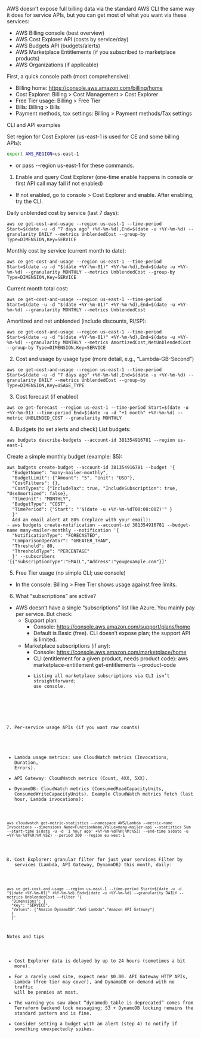 AWS doesn’t expose full billing data via the standard AWS CLI the same way it does for service APIs, but you can get most of what you want via these services:

- AWS Billing console (best overview)
- AWS Cost Explorer API (costs by service/day)
- AWS Budgets API (budgets/alerts)
- AWS Marketplace Entitlements (if you subscribed to marketplace products)
- AWS Organizations (if applicable)

First, a quick console path (most comprehensive):

- Billing home: https://console.aws.amazon.com/billing/home
- Cost Explorer: Billing > Cost Management > Cost Explorer
- Free Tier usage: Billing > Free Tier
- Bills: Billing > Bills
- Payment methods, tax settings: Billing > Payment methods/Tax settings

CLI and API examples

Set region for Cost Explorer (us-east-1 is used for CE and some billing APIs):

```sh
export AWS_REGION=us-east-1
```

- or pass --region us-east-1 for these commands.

1. Enable and query Cost Explorer (one-time enable happens in console or first API call may fail if not enabled)

- If not enabled, go to console > Cost Explorer and enable. After enabling, try the CLI.

Daily unblended cost by service (last 7 days):

```
aws ce get-cost-and-usage --region us-east-1 --time-period Start=$(date -u -d "7 days ago" +%Y-%m-%d),End=$(date -u +%Y-%m-%d) --granularity DAILY --metrics UnblendedCost --group-by Type=DIMENSION,Key=SERVICE
```

Monthly cost by service (current month to date):

```
aws ce get-cost-and-usage --region us-east-1 --time-period Start=$(date -u -d "$(date +%Y-%m-01)" +%Y-%m-%d),End=$(date -u +%Y-%m-%d) --granularity MONTHLY --metrics UnblendedCost --group-by Type=DIMENSION,Key=SERVICE
```

Current month total cost:

```
aws ce get-cost-and-usage --region us-east-1 --time-period Start=$(date -u -d "$(date +%Y-%m-01)" +%Y-%m-%d),End=$(date -u +%Y-%m-%d) --granularity MONTHLY --metrics UnblendedCost
```

Amortized and net unblended (include discounts, RI/SP):

```
aws ce get-cost-and-usage --region us-east-1 --time-period Start=$(date -u -d "$(date +%Y-%m-01)" +%Y-%m-%d),End=$(date -u +%Y-%m-%d) --granularity MONTHLY --metrics AmortizedCost,NetUnblendedCost --group-by Type=DIMENSION,Key=SERVICE
```

2. Cost and usage by usage type (more detail, e.g., “Lambda-GB-Second”)

```
aws ce get-cost-and-usage --region us-east-1 --time-period Start=$(date -u -d "7 days ago" +%Y-%m-%d),End=$(date -u +%Y-%m-%d) --granularity DAILY --metrics UnblendedCost --group-by Type=DIMENSION,Key=USAGE_TYPE
```

3. Cost forecast (if enabled)

```
aws ce get-forecast --region us-east-1 --time-period Start=$(date -u +%Y-%m-01) --time-period End=$(date -u -d "+1 month" +%Y-%m-%d) --metric UNBLENDED_COST --granularity MONTHLY
```

4. Budgets (to set alerts and check)
   List budgets:

```
aws budgets describe-budgets --account-id 381354916781 --region us-east-1
```

Create a simple monthly budget (example: $5):

```
aws budgets create-budget --account-id 381354916781 --budget '{
  "BudgetName": "many-mailer-monthly",
  "BudgetLimit": {"Amount": "5", "Unit": "USD"},
  "CostFilters": {},
  "CostTypes": {"IncludeTax": true, "IncludeSubscription": true, "UseAmortized": false},
  "TimeUnit": "MONTHLY",
  "BudgetType": "COST",
  "TimePeriod": {"Start": "'$(date -u +%Y-%m-%dT00:00:00Z)'" }
  }'
  Add an email alert at 80% (replace with your email):
- aws budgets create-notification --account-id 381354916781 --budget-name many-mailer-monthly --notification '{
  "NotificationType": "FORECASTED",
  "ComparisonOperator": "GREATER_THAN",
  "Threshold": 80,
  "ThresholdType": "PERCENTAGE"
  }' --subscribers '[{"SubscriptionType":"EMAIL","Address":"you@example.com"}]'
```

5. Free Tier usage (no simple CLI; use console)

- In the console: Billing > Free Tier shows usage against free limits.

6. What “subscriptions” are active?

- AWS doesn’t have a single “subscriptions” list like Azure. You mainly pay per service. But check:
  - Support plan:
    - Console: https://console.aws.amazon.com/support/plans/home
    - Default is Basic (free). CLI doesn’t expose plan; the support API is limited.
  - Marketplace subscriptions (if any):
    - Console: https://console.aws.amazon.com/marketplace/home
    - CLI (entitlement for a given product, needs product code): aws marketplace-entitlement get-entitlements --product-code <code>
    - Listing all marketplace subscriptions via CLI isn’t straightforward; use console.

7. Per-service usage APIs (if you want raw counts)

- Lambda usage metrics: use CloudWatch metrics (Invocations, Duration, Errors).
- API Gateway: CloudWatch metrics (Count, 4XX, 5XX).
- DynamoDB: CloudWatch metrics (ConsumedReadCapacityUnits, ConsumedWriteCapacityUnits).
  Example CloudWatch metrics fetch (last hour, Lambda invocations):

```
aws cloudwatch get-metric-statistics --namespace AWS/Lambda --metric-name Invocations --dimensions Name=FunctionName,Value=many-mailer-api --statistics Sum --start-time $(date -u -d '1 hour ago' +%Y-%m-%dT%H:%M:%SZ) --end-time $(date -u +%Y-%m-%dT%H:%M:%SZ) --period 300 --region eu-west-1
```

8. Cost Explorer: granular filter for just your services
   Filter by services (Lambda, API Gateway, DynamoDB) this month, daily:

```
aws ce get-cost-and-usage --region us-east-1 --time-period Start=$(date -u -d "$(date +%Y-%m-01)" +%Y-%m-%d),End=$(date -u +%Y-%m-%d) --granularity DAILY --metrics UnblendedCost --filter '{
  "Dimensions": {
  "Key": "SERVICE",
  "Values": ["Amazon DynamoDB","AWS Lambda","Amazon API Gateway"]
  }
  }'
```

Notes and tips

- Cost Explorer data is delayed by up to 24 hours (sometimes a bit more).
- For a rarely used site, expect near $0.00. API Gateway HTTP APIs, Lambda (free tier may cover), and DynamoDB on-demand with no traffic will be pennies at most.
- The warning you saw about “dynamodb_table is deprecated” comes from Terraform backend lock messaging; S3 + DynamoDB locking remains the standard pattern and is fine.
- Consider setting a budget with an alert (step 4) to notify if something unexpectedly spikes.
